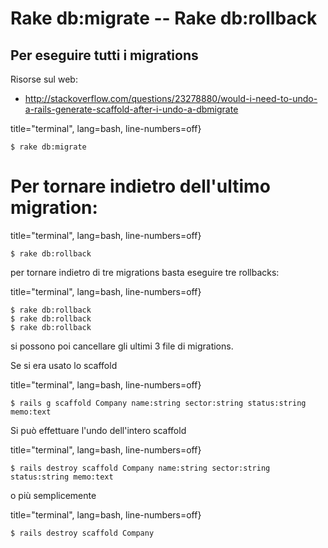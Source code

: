 # Rake db:migrate -- Rake db:rollback 



## Per eseguire tutti i migrations

Risorse sul web:
  * http://stackoverflow.com/questions/23278880/would-i-need-to-undo-a-rails-generate-scaffold-after-i-undo-a-dbmigrate


title="terminal", lang=bash, line-numbers=off}
~~~~~~~~
$ rake db:migrate
~~~~~~~~




# Per tornare indietro dell'ultimo migration:

title="terminal", lang=bash, line-numbers=off}
~~~~~~~~
$ rake db:rollback
~~~~~~~~

per tornare indietro di tre migrations basta eseguire tre rollbacks:

title="terminal", lang=bash, line-numbers=off}
~~~~~~~~
$ rake db:rollback
$ rake db:rollback
$ rake db:rollback
~~~~~~~~

si possono poi cancellare gli ultimi 3 file di migrations.


Se si era usato lo scaffold

title="terminal", lang=bash, line-numbers=off}
~~~~~~~~
$ rails g scaffold Company name:string sector:string status:string memo:text
~~~~~~~~

Si può effettuare l'undo dell'intero scaffold

title="terminal", lang=bash, line-numbers=off}
~~~~~~~~
$ rails destroy scaffold Company name:string sector:string status:string memo:text
~~~~~~~~

o più semplicemente

title="terminal", lang=bash, line-numbers=off}
~~~~~~~~
$ rails destroy scaffold Company
~~~~~~~~